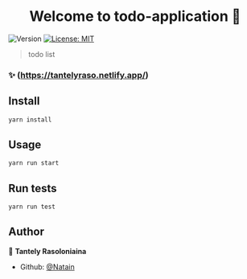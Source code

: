 <h1 align="center">Welcome to todo-application 👋</h1>
<p>
  <img alt="Version" src="https://img.shields.io/badge/version-1.1.0-blue.svg?cacheSeconds=2592000" />
  <a href="#" target="_blank">
    <img alt="License: MIT" src="https://img.shields.io/badge/License-MIT-yellow.svg" />
  </a>
</p>

> todo list


### ✨ (https://tantelyraso.netlify.app/)
## Install
```sh
yarn install
```
## Usage
```sh
yarn run start
```
## Run tests
```sh
yarn run test
```
## Author

👤 **Tantely Rasoloniaina**


* Github: [@Natain](https://github.com/tantelyras)




